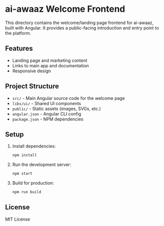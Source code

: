 
# ai-awaaz Welcome Frontend

This directory contains the welcome/landing page frontend for ai-awaaz, built with Angular. It provides a public-facing introduction and entry point to the platform.

## Features
- Landing page and marketing content
- Links to main app and documentation
- Responsive design

## Project Structure
- `src/` - Main Angular source code for the welcome page
- `libs/ui/` - Shared UI components
- `public/` - Static assets (images, SVGs, etc.)
- `angular.json` - Angular CLI config
- `package.json` - NPM dependencies

## Setup
1. Install dependencies:
	```bash
	npm install
	```
2. Run the development server:
	```bash
	npm start
	```
3. Build for production:
	```bash
	npm run build
	```

## License
MIT License
